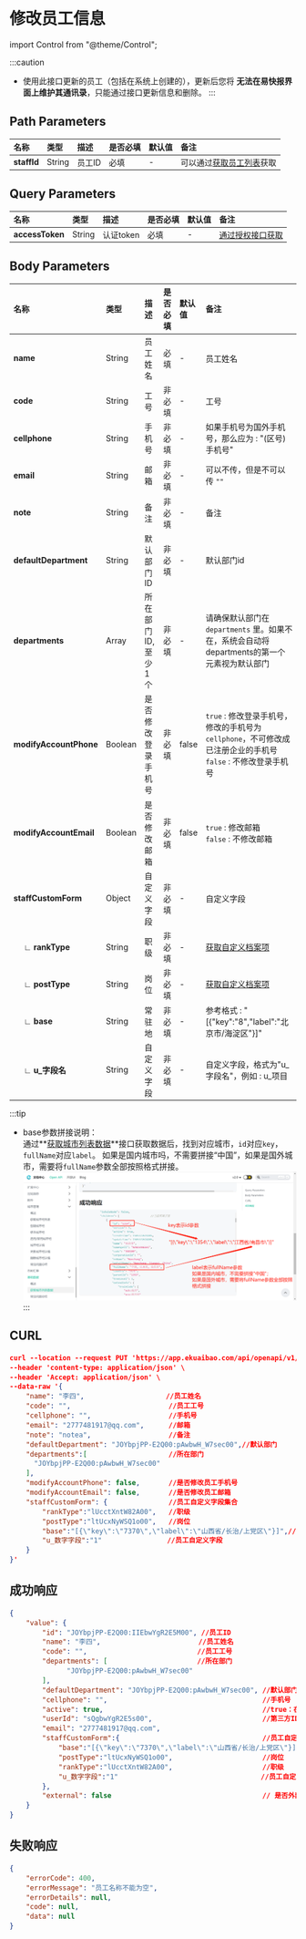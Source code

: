 # 修改员工信息

import Control from "@theme/Control";

<Control
method="PUT"
url="/api/openapi/v1/staffs/update/$`staffId`"
/>

:::caution
- 使用此接口更新的员工（包括在系统上创建的），更新后您将 **无法在易快报界面上维护其通讯录**，只能通过接口更新信息和删除。
:::

## Path Parameters

| 名称 | 类型 | 描述 | 是否必填 | 默认值 | 备注 |
| :--- | :--- | :--- | :--- |:--- | :--- |
| **staffId** | String | 员工ID | 必填 | - | 可以通过[获取员工列表](/docs/open-api/corporation/get-all-staffs)获取 | 

## Query Parameters

| 名称 | 类型 | 描述 | 是否必填 | 默认值 | 备注 |
| :--- | :--- | :--- | :--- |:--- | :--- |
| **accessToken** | String | 认证token | 必填 | - | [通过授权接口获取](/docs/open-api/getting-started/auth) |

## Body Parameters

| 名称 | 类型 | 描述 | 是否必填 | 默认值 | 备注 |
| :--- | :--- | :--- | :--- |:--- | :--- |
| **name**                      | String  | 员工姓名          | 必填   | - | 员工姓名 |
| **code**                      | String  | 工号             | 非必填  | - | 工号 |
| **cellphone**                 | String  | 手机号           | 非必填  | - | 如果手机号为国外手机号，那么应为 : "(区号)手机号" |
| **email**                     | String  | 邮箱	            | 非必填  | - | 可以不传，但是不可以传 `""` |
| **note**                      | String  | 备注	            | 非必填  | - | 备注 |
| **defaultDepartment**         | String  | 默认部门ID        | 非必填  | - | 默认部门id |
| **departments**               | Array   | 所在部门ID,至少1个	| 非必填  | - | 请确保默认部门在 `departments` 里。如果不在，系统会自动将departments的第一个元素视为默认部门 |
| **modifyAccountPhone**        | Boolean | 是否修改登录手机号	| 非必填  | false | `true` : 修改登录手机号，修改的手机号为 `cellphone`，不可修改成已注册企业的手机号 &emsp; `false` : 不修改登录手机号 |
| **modifyAccountEmail**        | Boolean | 是否修改邮箱	    | 非必填  | false | `true` : 修改邮箱 &emsp; `false` : 不修改邮箱|
| **staffCustomForm**           | Object  | 自定义字段	    | 非必填  | - | 自定义字段 |
| **&emsp; ∟ rankType**  | String  | 职级	            | 非必填  | - | [获取自定义档案项](/docs/open-api/dimensions/get-dimension-items) |
| **&emsp; ∟ postType**  | String  | 岗位	            | 非必填  | - | [获取自定义档案项](/docs/open-api/dimensions/get-dimension-items) |
| **&emsp; ∟ base**      | String  | 常驻地              | 非必填  | - | 参考格式 : "[{\"key\":\"8\",\"label\":\"北京市/海淀区\"}]" |
| **&emsp; ∟ u_字段名**   | String  | 自定义字段	        | 非必填  | - | 自定义字段，格式为"u\_字段名"，例如 : u\_项目 |

:::tip
- base参数拼接说明：<br/>
  通过**[获取城市列表数据](/docs/open-api/basedata/get-basedata-city)**接口获取数据后，找到对应城市，`id`对应`key`，`fullName`对应`label`。
  如果是国内城市吗，不需要拼接“中国”，如果是国外城市，需要将`fullName`参数全部按照格式拼接。
  ![城市字段拼接示例](images/城市字段拼接示例.png)
:::

## CURL
```json
curl --location --request PUT 'https://app.ekuaibao.com/api/openapi/v1/staffs/update/$JOYbpjPP-E2Q00:IIEbwYgR2E5M00?accessToken=z0wbwXPo6sf400' \
--header 'content-type: application/json' \
--header 'Accept: application/json' \
--data-raw '{
    "name": "李四",                    //员工姓名
    "code": "",                        //员工工号
    "cellphone": "",                   //手机号
    "email": "2777481917@qq.com",      //邮箱
    "note": "notea",                   //备注
    "defaultDepartment": "JOYbpjPP-E2Q00:pAwbwH_W7sec00",//默认部门
    "departments":[                    //所在部门
      "JOYbpjPP-E2Q00:pAwbwH_W7sec00"
    ],
    "modifyAccountPhone": false,       //是否修改员工手机号
    "modifyAccountEmail": false,       //是否修改员工邮箱
    "staffCustomForm": {               //员工自定义字段集合
        "rankType":"lUcctXntW82A00",   //职级
        "postType":"ltUcxNyWSQ1o00",   //岗位
        "base":"[{\"key\":\"7370\",\"label\":\"山西省/长治/上党区\"}]",//常驻地
        "u_数字字段":"1"                //员工自定义字段
    }
}'
```

## 成功响应
```json
{
    "value": {
        "id": "JOYbpjPP-E2Q00:IIEbwYgR2E5M00", //员工ID
        "name": "李四",                        //员工姓名
        "code": "",                           //员工工号
        "departments": [                      //所在部门
              "JOYbpjPP-E2Q00:pAwbwH_W7sec00"
        ],
        "defaultDepartment": "JOYbpjPP-E2Q00:pAwbwH_W7sec00", //默认部门
        "cellphone": "",                                      //手机号
        "active": true,                                       //true：在职，false：已离职
        "userId": "sQgbwYgR2E5s00",                           //第三方ID
        "email": "2777481917@qq.com",
        "staffCustomForm":{                                   //员工自定义字段集合
            "base":"[{\"key\":\"7370\",\"label\":\"山西省/长治/上党区\"}]",//常驻地
            "postType":"ltUcxNyWSQ1o00",                      //岗位
            "rankType":"lUcctXntW82A00",                      //职级
            "u_数字字段":"1"                                   //员工自定义字段
        },
        "external": false                                     // 是否外部员工
    }
}
```

## 失败响应
```json
{
    "errorCode": 400,
    "errorMessage": "员工名称不能为空",
    "errorDetails": null,
    "code": null,
    "data": null
}
```

